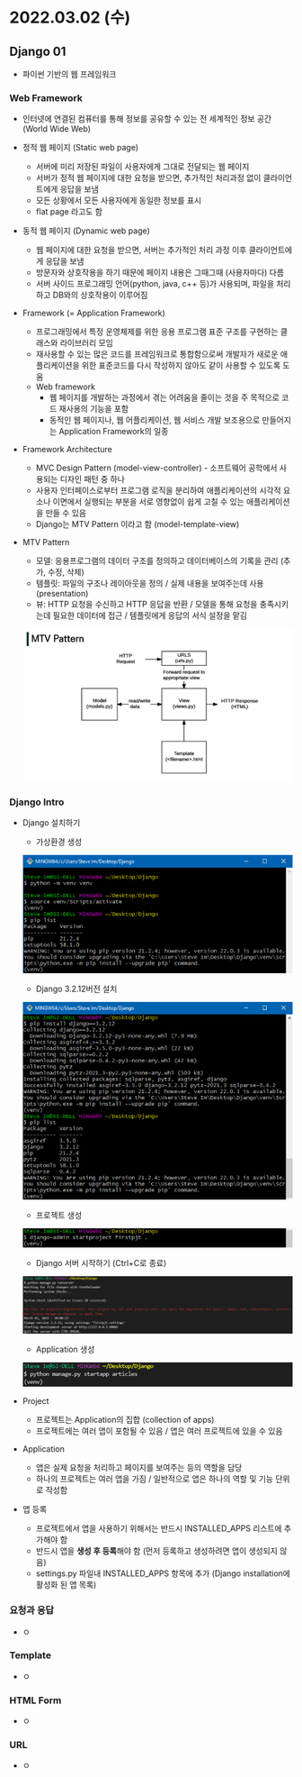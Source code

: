 # 2022.03.02 (수)

## Django 01

- 파이썬 기반의 웹 프레임워크



### Web Framework

- 인터넷에 연결된 컴퓨터를 통해 정보를 공유할 수 있는 전 세계적인 정보 공간 (World Wide Web)

- 정적 웹 페이지 (Static web page)
  - 서버에 미리 저장된 파일이 사용자에게 그대로 전달되는 웹 페이지
  - 서버가 정적 웹 페이지에 대한 요청을 받으면, 추가적인 처리과정 없이 클라이언트에게 응답을 보냄
  - 모든 상황에서 모든 사용자에게 동일한 정보를 표시
  - flat page 라고도 함
  
- 동적 웹 페이지 (Dynamic web page)
  - 웹 페이지에 대한 요청을 받으면, 서버는 추가적인 처리 과정 이후 클라이언트에게 응답을 보냄
  - 방문자와 상호작용을 하기 때문에 페이지 내용은 그때그때 (사용자마다) 다름
  - 서버 사이드 프로그래밍 언어(python, java, c++ 등)가 사용되며, 파일을 처리하고 DB와의 상호작용이 이루어짐
  
- Framework (= Application Framework)
  - 프로그래밍에서 특정 운영체제를 위한 응용 프로그램 표준 구조를 구현하는 클래스와 라이브러리 모임
  - 재사용할 수 있는 많은 코드를 프레임워크로 통합함으로써 개발자가 새로운 애플리케이션을 위한 표준코드를 다시 작성하지 않아도 같이 사용할 수 있도록 도움
  - Web framework
    - 웹 페이지를 개발하는 과정에서 겪는 어려움을 줄이는 것을 주 목적으로 코드 재사용의 기능을 포함
    - 동적인 웹 페이지나, 웹 어플리케이션, 웹 서비스 개발 보조용으로 만들어지는 Application Framework의 일종
  
- Framework Architecture
  - MVC Design Pattern (model-view-controller) - 소프트웨어 공학에서 사용되는 디자인 패턴 중 하나
  - 사용자 인터페이스로부터 프로그램 로직을 분리하여 애플리케이션의 시각적 요소나 이면에서 실행되는 부분을 서로 영향없이 쉽게 고칠 수 있는 애플리케이션을 만들 수 있음
  - Django는 MTV Pattern 이라고 함 (model-template-view)
  
- MTV Pattern
  - 모델: 응용프로그램의 데이터 구조를 정의하고 데이터베이스의 기록을 관리 (추가, 수정, 삭제)
  - 템플릿: 파일의 구조나 레이아웃을 정의 / 실제 내용을 보여주는데 사용 (presentation)
  - 뷰: HTTP 요청을 수신하고 HTTP 응답을 반환 / 모델을 통해 요청을 충족시키는데 필요한 데이터에 접근
           / 템플릿에게 응답의 서식 설정을 맡김
  
  ![image-20220302092602148](%5B2022.03.02%5D%2003_Django01.assets/image-20220302092602148.png)



### Django Intro

- Django 설치하기

  - 가상환경 생성

  ![image-20220302093424697](%5B2022.03.02%5D%2003_Django01.assets/image-20220302093424697.png)

  - Django 3.2.12버전 설치

  ![image-20220302094123261](%5B2022.03.02%5D%2003_Django01.assets/image-20220302094123261.png)

  - 프로젝트 생성

  ![image-20220302094716908](%5B2022.03.02%5D%2003_Django01.assets/image-20220302094716908.png)

  - Django 서버 시작하기 (Ctrl+C로 종료)

  ![image-20220302100935132](%5B2022.03.02%5D%2003_Django01.assets/image-20220302100935132.png)

  - Application 생성

  ![image-20220302101113305](%5B2022.03.02%5D%2003_Django01.assets/image-20220302101113305.png)

- Project
  - 프로젝트는 Application의 집합 (collection of apps)
  - 프로젝트에는 여러 앱이 포함될 수 있음 / 앱은 여러 프로젝트에 있을 수 있음
- Application
  - 앱은 실제 요청을 처리하고 페이지를 보여주는 등의 역할을 담당
  - 하나의 프로젝트는 여러 앱을 가짐 / 일반적으로 앱은 하나의 역할 및 기능 단위로 작성함
- 앱 등록
  - 프로젝트에서 앱을 사용하기 위해서는 반드시 INSTALLED_APPS 리스트에 추가해야 함
  - 반드시 앱을 **생성 후 등록**해야 함 (먼저 등록하고 생성하려면 앱이 생성되지 않음)
  - settings.py 파일내 INSTALLED_APPS 항목에 추가 (Django installation에 활성화 된 앱 목록)



### 요청과 응답

- ㅇ



### Template

- ㅇ



### HTML Form

- ㅇ



### URL

- ㅇ
